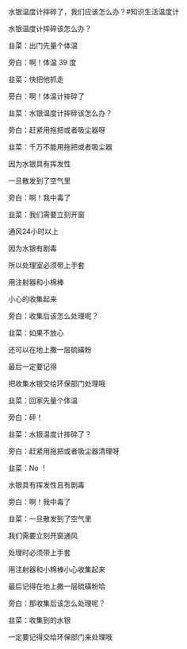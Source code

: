 水银温度计摔碎了，我们应该怎么办？#知识生活温度计



水银温度计摔碎该怎么办？



韭菜：出门先量个体温

旁白：啊！体温 39 度

韭菜：快把他抓走

旁白：啊！体温计摔碎了

韭菜：水银温度计摔碎该怎么办？

旁白：赶紧用拖把或者吸尘器呀

韭菜：千万不能用拖把或者吸尘器

因为水银具有挥发性

一旦散发到了空气里

旁白：啊！我中毒了

韭菜：我们需要立刻开窗

通风24小时以上

因为水银有剧毒

所以处理室必须带上手套

用注射器和小棉棒

小心的收集起来

旁白：收集后该怎么处理呢？

韭菜：如果不放心

还可以在地上撒一层硫磺粉

最后一定要记得

把收集水银交给环保部门处理哦



韭菜：回家先量个体温

旁白：砰！

韭菜：水银温度计摔碎了？

旁白：赶紧用拖把或者吸尘器清理呀

韭菜：No ！

水银具有挥发性且有剧毒

旁白：啊！我中毒了

韭菜：一旦散发到了空气里

我们需要立刻开窗通风

处理时必须带上手套

用注射器和小棉棒小心收集起来

最后记得在地上撒一层硫磺粉哈

旁白：那收集后该怎么处理呢？

韭菜：收集到的水银

一定要记得交给环保部门来处理哦
